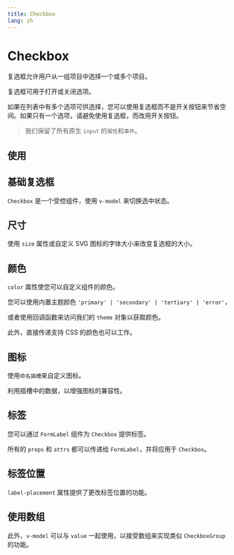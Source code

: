 ```yaml
---
title: Checkbox
lang: zh
---
```


<script setup lang="ts">
  import props from "../../../example/button/description/en-props.ts";
  import slots from "../../../example/button/description/en-slots.ts";
</script>

# Checkbox

复选框允许用户从一组项目中选择一个或多个项目。

复选框可用于打开或关闭选项。

如果在列表中有多个选项可供选择，您可以使用复选框而不是开关按钮来节省空间。如果只有一个选项，请避免使用复选框，而改用开关按钮。

> 我们保留了所有原生  `input` 的`属性`和`事件`。

## 使用

## 基础复选框

`Checkbox` 是一个受控组件，使用 `v-model` 来切换选中状态。

<demo src="../../../example/checkbox/basic.vue" />

## 尺寸

使用 `size` 属性或自定义 SVG 图标的字体大小来改变复选框的大小。

<demo src="../../../example/checkbox/size.vue" />

## 颜色

`color` 属性使您可以自定义组件的颜色。

<demo src="../../../example/checkbox/color.vue" />

您可以使用内置主题颜色 `'primary' | 'secondary' | 'tertiary' | 'error'`，

或者使用回调函数来访问我们的 `theme` 对象以获取颜色。

此外，直接传递支持 CSS 的颜色也可以工作。

## 图标

使用`命名插槽`来自定义图标。

利用插槽中的数据，以增强图标的兼容性。

<demo src="../../../example/checkbox/icon.vue" />

## 标签

您可以通过 `FormLabel` 组件为 `Checkbox` 提供标签。

所有的 `props` 和 `attrs` 都可以传递给 `FormLabel`，并将应用于 `Checkbox`。


<demo src="../../../example/checkbox/label.vue" />

## 标签位置

`label-placement` 属性提供了更改标签位置的功能。

<demo src="../../../example/checkbox/label-placement.vue" />

## 使用数组

此外，`v-model` 可以与 `value` 一起使用，以接受数组来实现类似 `CheckboxGroup` 的功能。

<demo src="../../../example/checkbox/multiple.vue" />
